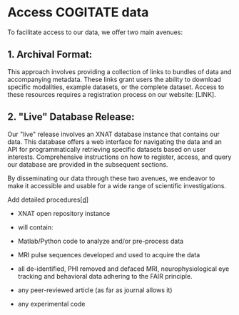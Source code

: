 # Access COGITATE data

To facilitate access to our data, we offer two main avenues:

## 1. Archival Format:

This approach involves providing a collection of links to bundles of data and accompanying metadata. These links grant users the ability to download specific modalities, example datasets, or the complete dataset. Access to these resources requires a registration process on our website: [LINK].

## 2. "Live" Database Release:

Our "live" release involves an XNAT database instance that contains our data. This database offers a web interface for navigating the data and an API for programmatically retrieving specific datasets based on user interests. Comprehensive instructions on how to register, access, and query our database are provided in the subsequent sections.

By disseminating our data through these two avenues, we endeavor to make it accessible and usable for a wide range of scientific investigations.

Add detailed procedures[[d]](#cmnt4)

- XNAT open repository instance

- will contain:

- Matlab/Python code to analyze and/or pre-process data

- MRI pulse sequences developed and used to acquire the data

- all de-identified, PHI removed and defaced MRI, neurophysiological eye tracking and behavioral data adhering to the FAIR principle.

- any peer-reviewed article (as far as journal allows it)

- any experimental code